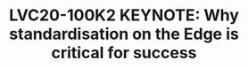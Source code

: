 ---
categories:
- lvc20
description: 'Slack channel to chat with speaker during session broadcast: https://linaroconnect.slack.com/archives/G01AT82J85C<br><br>Abstract:
  The cloud and data centre industry is extremely standardised. You can buy any commercial
  off the shelf server and expect your choice of operating system or variant of Linux
  to just work. Why isn''t this the case for so many of the device edge and IoT devices?
  We need the same SBSA/SBBR standards and numerous others for provisioning and device
  management to ensure real success on the device edge in deployment, life cycle management
  and security or else we will fail!'
image: /assets/images/featured-images/lvc20/LVC20-100K2.png
session_id: LVC20-100K2
session_room: '[Track 1] IoT/Edge/Embedded'
session_slot:
  end_time: 2020-09-22 11:40
  start_time: 2020-09-22 11:15
session_speakers:
- speaker_bio: Peter is the lead architect for device edge and IoT at Red Hat. He&#39;s
    focused on industry standardisation and generally trying to improve the IoT space.
    He&#39;s actively involved in the wider Fedora Linux and arm ecosystems. In his
    spare time he likes to cook and trying to work out how to apply IoT to agriculture
    on his family&#39;s farm in Australia.
  speaker_company: Red Hat
  speaker_image: http://avatars.sched.co/7/97/1592219/avatar.jpg.320x320px.jpg?5f2
  speaker_name: Peter Robinson
  speaker_position: Principal IoT Architect @ Red Hat
  speaker_role: speaker
session_track: IoT Fog/Gateway/Edge Computing
tag: session
tags: IoT Fog/Gateway/Edge Computing
title: 'LVC20-100K2 KEYNOTE: Why standardisation on the Edge is critical for success'
---